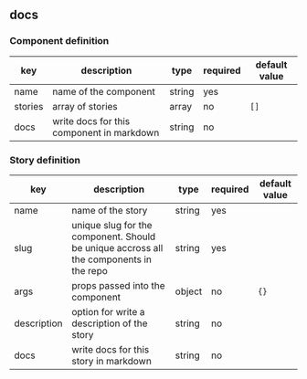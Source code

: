 ## docs


### Component definition
| key | description | type | required | default value |
|---|---|---|---|---|
| name | name of the component | string | yes |   |
| stories | array of stories | array | no | `[]` |
| docs | write docs for this component in markdown | string | no |  |

### Story definition
| key | description | type | required | default value |
|---|---|---|---|---|
| name | name of the story | string | yes |   |
| slug | unique slug for the component. Should be unique accross all the components in the repo | string | yes |  |
| args | props passed into the component | object | no | `{}` |
| description | option for write a description of the story | string | no |  |
| docs | write docs for this story in markdown | string | no |